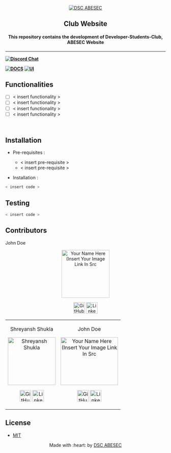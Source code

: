 <p align="center">
<a href="#">
	<img src="https://i.ibb.co/5rbLbdz/DSC-ABES-Engineering-College-Light-Vertical-Logo.png" alt="DSC ABESEC" />
</a>
	<h2 align="center"> Club Website</h2>
	<h4 align="center"> This repository contains the development of Developer-Students-Club, ABESEC Website<h4>
</p>

---
[![Discord Chat](https://img.shields.io/discord/760928671698649098.svg)](https://discord.gg/RVTeWgmgeC)

[![DOCS](https://img.shields.io/badge/Documentation-see%20docs-green?style=flat-square&logo=appveyor)](INSERT_LINK_FOR_DOCS_HERE) 
  [![UI ](https://img.shields.io/badge/User%20Interface-Link%20to%20UI-orange?style=flat-square&logo=appveyor)](INSERT_UI_LINK_HERE)


## Functionalities
- [ ]  < insert functionality >
- [ ]  < insert functionality >
- [ ]  < insert functionality >
- [ ]  < insert functionality >

<br>


## Installation

* Pre-requisites :
	-  < insert pre-requisite >
	-  < insert pre-requisite >

* Installation :
```bash
< insert code >
```

## Testing

```bash
< insert code >
```

## Contributors

<table>
<tr align="center">


<td>

Shreyansh Shukla

<p align="center">
<img src = "https://avatars0.githubusercontent.com/u/50966899?s=400&u=8ea203aa0e294766d55c7251344b3cd5fc3d997e&v=4" width="`180" height="150" alt="Shreyansh Shukla">
</p>
<p align="center">
<a href = "https://github.com/shreyansh-05"><img src = "http://www.iconninja.com/files/241/825/211/round-collaboration-social-github-code-circle-network-icon.svg" width="36" height = "36" alt="GitHub"/></a>
<a href = "https://www.linkedin.com/in/shreyansh-shukla-38842b187/">
<img src = "http://www.iconninja.com/files/863/607/751/network-linkedin-social-connection-circular-circle-media-icon.svg" width="36" height="36" alt="LinkedIn"/>
</a>
</p>
</td>

John Doe

<p align="center">
<img src = "https://i.ibb.co/rkkz9hm/DSC-Logo.png" width="`180" height="150" alt="Your Name Here (Insert Your Image Link In Src">
</p>
<p align="center">
<a href = "https://github.com/person2"><img src = "http://www.iconninja.com/files/241/825/211/round-collaboration-social-github-code-circle-network-icon.svg" width="36" height = "36" alt="GitHub"/></a>
<a href = "https://www.linkedin.com/in/person2">
<img src = "http://www.iconninja.com/files/863/607/751/network-linkedin-social-connection-circular-circle-media-icon.svg" width="36" height="36" alt="LinkedIn"/>
</a>
</p>
</td>



<td>


John Doe

<p align="center">
<img src = "https://i.ibb.co/rkkz9hm/DSC-Logo.png" width="180" height="150" alt="Your Name Here (Insert Your Image Link In Src">
</p>
<p align="center">
<a href = "https://github.com/person3"><img src = "http://www.iconninja.com/files/241/825/211/round-collaboration-social-github-code-circle-network-icon.svg" width="36" height = "36" alt="GitHub"/></a>
<a href = "https://www.linkedin.com/in/person3">
<img src = "http://www.iconninja.com/files/863/607/751/network-linkedin-social-connection-circular-circle-media-icon.svg" width="36" height="36" alt="LinkedIn"/>
</a>
</p>
</td>
</tr>
  </table>

## License 
 - <a href="https://choosealicense.com/licenses/mit/">MIT</a>


<p align="center">
	Made with :heart: by <a href="#">DSC ABESEC</a>
</p>
